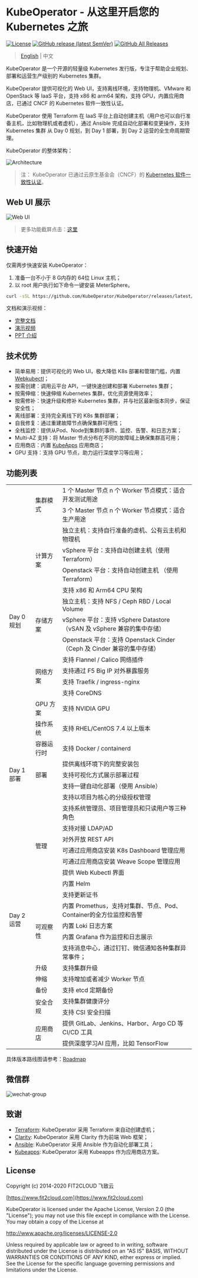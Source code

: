 # KubeOperator - 从这里开启您的 Kubernetes 之旅

[![License](http://img.shields.io/badge/license-apache%20v2-blue.svg)](https://github.com/kubeoperator/kubeoperator/blob/master/LICENSE)
[![GitHub release (latest SemVer)](https://img.shields.io/github/v/release/kubeoperator/kubeoperator)](https://github.com/kubeoperator/kubeoperator/releases/latest)
[![GitHub All Releases](https://img.shields.io/github/downloads/kubeoperator/kubeoperator/total)](https://github.com/kubeoperator/kubeoperator/releases)

> [English](README_EN.md) | 中文

KubeOperator 是一个开源的轻量级 Kubernetes 发行版，专注于帮助企业规划、部署和运营生产级别的 Kubernetes 集群。

KubeOperator 提供可视化的 Web UI，支持离线环境，支持物理机、VMware 和 OpenStack 等 IaaS 平台，支持 x86 和 arm64 架构，支持 GPU，内置应用商店，已通过 CNCF 的 Kubernetes 软件一致性认证。

KubeOperator 使用 Terraform 在 IaaS 平台上自动创建主机（用户也可以自行准备主机，比如物理机或者虚机），通过 Ansible 完成自动化部署和变更操作，支持 Kubernetes 集群 从 Day 0 规划，到 Day 1 部署，到 Day 2 运营的全生命周期管理。

KubeOperator 的整体架构：

![Architecture](https://kubeoperator.io/images/screenshot/ko-framework.svg)

> 注： KubeOperator 已通过云原生基金会（CNCF）的 [Kubernetes 软件一致性认证](https://landscape.cncf.io/selected=kube-operator)。

## Web UI 展示

![Web UI](https://kubeoperator.io/images/screenshot/05.jpg)

>更多功能截屏点击：[这里](https://kubeoperator.io/features.html)

## 快速开始

仅需两步快速安装 KubeOperator：

 1. 准备一台不小于 8 G内存的 64位 Linux 主机；
 2. 以 root 用户执行如下命令一键安装 MeterSphere。

```sh
curl -sSL https://github.com/KubeOperator/KubeOperator/releases/latest/download/quick_start.sh | sh
```

文档和演示视频：

- [完整文档](https://kubeoperator.io/docs/)
- [演示视频](https://kubeoperator-1256577600.file.myqcloud.com/video/KubeOperator2.1.mp4)
- [PPT 介绍](https://kubeoperator.io/download/KubeOperator_Intro.pdf)

## 技术优势

-  简单易用：提供可视化的 Web UI，极大降低 K8s 部署和管理门槛，内置 [Webkubectl](https://github.com/KubeOperator/webkubectl)；
-  按需创建：调用云平台 API，一键快速创建和部署 Kubernetes 集群；
-  按需伸缩：快速伸缩 Kubernetes 集群，优化资源使用效率；
-  按需修补：快速升级和修补 Kubernetes 集群，并与社区最新版本同步，保证安全性；
-  离线部署：支持完全离线下的 K8s 集群部署；
-  自我修复：通过重建故障节点确保集群可用性；
-  全栈监控：提供从Pod、Node到集群的事件、监控、告警、和日志方案；
-  Multi-AZ 支持：将 Master 节点分布在不同的故障域上确保集群高可用；
-  应用商店：内置 [KubeApps](https://github.com/kubeapps/kubeapps) 应用商店；
-  GPU 支持：支持 GPU 节点，助力运行深度学习等应用；

## 功能列表

<table class="subscription-level-table">
    <tr class="subscription-level-tr-border">
        <td class="features-first-td-background-style" rowspan="16">Day 0 规划</td>
        </td>
        <td class="features-third-td-background-style" rowspan="2">集群模式
        </td>
        <td class="features-third-td-background-style">1 个 Master 节点 n 个 Worker 节点模式：适合开发测试用途
        </td>       
    </tr>
    <tr class="subscription-level-tr-border">
        <td class="features-third-td-background-style">3 个 Master 节点 n 个 Worker 节点模式：适合生产用途
        </td>
    </tr>    
    <tr class="subscription-level-tr-border">
        <td class="features-third-td-background-style" rowspan="4">计算方案
        </td>
        <td class="features-third-td-background-style">独立主机：支持自行准备的虚机、公有云主机和物理机
        </td>  
    </tr>    
    <tr class="subscription-level-tr-border">
        <td class="features-third-td-background-style">vSphere 平台：支持自动创建主机（使用 Terraform）
        </td>
    </tr>
    <tr class="subscription-level-tr-border">
        <td class="features-third-td-background-style">Openstack 平台：支持自动创建主机 （使用 Terraform）
        </td>
    </tr>
    <tr class="subscription-level-tr-border">
        <td class="features-third-td-background-style">支持 x86 和 Arm64 CPU 架构
        </td>
    </tr>
    <tr class="subscription-level-tr-border">
        <td class="features-third-td-background-style" rowspan="3">存储方案
        </td>
        <td class="features-third-td-background-style">独立主机：支持 NFS / Ceph RBD / Local Volume
        </td>
    </tr>
    <tr class="subscription-level-tr-border">
        <td class="features-third-td-background-style">vSphere 平台：支持 vSphere Datastore （vSAN 及 vSphere 兼容的集中存储）
        </td>
    </tr> 
     <tr class="subscription-level-tr-border">
        <td class="features-third-td-background-style">Openstack 平台：支持 Openstack Cinder （Ceph 及 Cinder 兼容的集中存储）
        </td>
    </tr>
    <tr class="subscription-level-tr-border">
        <td class="features-third-td-background-style" rowspan="4">网络方案
        </td>
        <td class="features-third-td-background-style">支持 Flannel / Calico 网络插件
        </td>
    </tr>
    <tr class="subscription-level-tr-border">
        <td class="features-third-td-background-style">支持通过 F5 Big IP 对外暴露服务
        </td>
    </tr> 
    <tr class="subscription-level-tr-border">
        <td class="features-third-td-background-style">支持 Traefik / ingress-nginx
        </td>
    </tr>    
    <tr class="subscription-level-tr-border">
        <td class="features-third-td-background-style">支持 CoreDNS
        </td>
    </tr>
    <tr class="subscription-level-tr-border">
        <td class="features-third-td-background-style">GPU 方案
        </td>
        <td class="features-third-td-background-style">支持 NVIDIA GPU
        </td>
    </tr> 
    <tr class="subscription-level-tr-border">
        <td class="features-third-td-background-style">操作系统
        </td>
        <td class="features-third-td-background-style">支持 RHEL/CentOS 7.4 以上版本
        </td>
    </tr>  
    <tr class="subscription-level-tr-border">
        <td class="features-third-td-background-style">容器运行时
        </td>
        <td class="features-third-td-background-style">支持 Docker / containerd
        </td>
    </tr>     
    <tr class="subscription-level-tr-border">
        <td class="features-first-td-background-style" rowspan="3">Day 1 部署
        </td>
        <td class="features-third-td-background-style" rowspan="3">部署
        </td>  
        <td class="features-third-td-background-style">提供离线环境下的完整安装包
        </td>         
    </tr>
     <tr class="subscription-level-tr-border">
        <td class="features-third-td-background-style">支持可视化方式展示部署过程
        </td>
    </tr>
     <tr class="subscription-level-tr-border">
        <td class="features-third-td-background-style">支持一键自动化部署（使用 Ansible）
        </td>
    </tr> 
    <tr class="subscription-level-tr-border">
        <td class="features-first-td-background-style" rowspan="21">Day 2 运营
        </td>
        <td class="features-third-td-background-style" rowspan="9">管理
        </td>  
        <td class="features-third-td-background-style">支持以项目为核心的分级授权管理
        </td>         
    </tr>
    <tr class="subscription-level-tr-border">
         <td class="features-third-td-background-style">支持系统管理员、项目管理员和只读用户等三种角色
        </td>
    </tr> 
    <tr class="subscription-level-tr-border">
         <td class="features-third-td-background-style">支持对接 LDAP/AD
        </td>
    </tr>    
    <tr class="subscription-level-tr-border">
         <td class="features-third-td-background-style">对外开放 REST API
        </td>
    </tr>    
    <tr class="subscription-level-tr-border">
         <td class="features-third-td-background-style">可通过应用商店安装 K8s Dashboard 管理应用
        </td>
    </tr>     
     <tr class="subscription-level-tr-border">
         <td class="features-third-td-background-style">可通过应用商店安装 Weave Scope 管理应用
        </td>
    </tr>  
    <tr class="subscription-level-tr-border">
         <td class="features-third-td-background-style">提供 Web Kubectl 界面
        </td>
    </tr> 
    <tr class="subscription-level-tr-border">
         <td class="features-third-td-background-style">内置 Helm 
        </td>
    </tr>   
    <tr class="subscription-level-tr-border">
         <td class="features-third-td-background-style">支持更新证书
        </td>
    </tr>     
    <tr class="subscription-level-tr-border">
        <td class="features-third-td-background-style" rowspan="4">可观察性
        </td>
         <td class="features-third-td-background-style">内置 Promethus，支持对集群、节点、Pod、Container的全方位监控和告警
        </td>
    </tr>
     <tr class="subscription-level-tr-border">
        <td class="features-third-td-background-style">内置 Loki 日志方案
        </td>
    </tr> 
    <tr class="subscription-level-tr-border">
        <td class="features-third-td-background-style">内置 Grafana 作为监控和日志展示
        </td>
    </tr> 
    <tr class="subscription-level-tr-border">
        <td class="features-third-td-background-style">支持消息中心，通过钉钉、微信通知各种集群异常事件；
        </td>
    </tr>      
    <tr class="subscription-level-tr-border">
        <td class="features-third-td-background-style">升级
        </td>
         <td class="features-third-td-background-style">支持集群升级
        </td>
    </tr> 
    <tr class="subscription-level-tr-border">
        <td class="features-third-td-background-style">伸缩
        </td>
         <td class="features-third-td-background-style">支持增加或者减少 Worker 节点
        </td>
    </tr>
    <tr class="subscription-level-tr-border">
        <td class="features-third-td-background-style">备份
        </td>
         <td class="features-third-td-background-style">支持 etcd 定期备份
        </td>
    </tr>  
    <tr class="subscription-level-tr-border">
        <td class="features-third-td-background-style"  rowspan="2">安全合规
        </td>
         <td class="features-third-td-background-style">支持集群健康评分
        </td>
    </tr>   
    <tr class="subscription-level-tr-border">
        <td class="features-third-td-background-style">支持 CSI 安全扫描
        </td>
    </tr>    
     <tr class="subscription-level-tr-border">
        <td class="features-third-td-background-style" rowspan="2">应用商店
        </td>
         <td class="features-third-td-background-style">提供 GitLab、Jenkins、Harbor、Argo CD 等 CI/CD 工具
        </td>
    </tr> 
     <tr class="subscription-level-tr-border">
        <td class="features-third-td-background-style">提供深度学习AI 应用，比如 TensorFlow
        </td>
    </tr>    
 </table>

具体版本路线图请参考：[Roadmap](https://github.com/KubeOperator/KubeOperator/blob/master/ROADMAP.md)

## 微信群

![wechat-group](https://kubeoperator.io/docs/img/wechat-group.png)

## 致谢

- [Terraform](https://github.com/hashicorp/terraform): KubeOperator 采用 Terraform 来自动创建虚机；
- [Clarity](https://github.com/vmware/clarity/): KubeOperator 采用 Clarity 作为前端 Web 框架；
- [Ansible](https://github.com/ansible/ansible): KubeOperator 采用 Ansible 作为自动化部署工具；
- [Kubeapps](https://github.com/kubeapps/kubeapps): KubeOperator 采用 Kubeapps 作为应用商店方案。

## License

Copyright (c) 2014-2020 FIT2CLOUD 飞致云

[https://www.fit2cloud.com](https://www.fit2cloud.com)<br>

KubeOperator is licensed under the Apache License, Version 2.0 (the "License"); you may not use this file except in compliance with the License. You may obtain a copy of the License at

http://www.apache.org/licenses/LICENSE-2.0

Unless required by applicable law or agreed to in writing, software distributed under the License is distributed on an "AS IS" BASIS, WITHOUT WARRANTIES OR CONDITIONS OF ANY KIND, either express or implied. See the License for the specific language governing permissions and limitations under the License.
